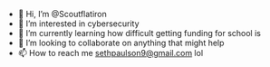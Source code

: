 - 👋 Hi, I’m @Scoutflatiron
- 👀 I’m interested in cybersecurity
- 🌱 I’m currently learning how difficult getting funding for school is
- 💞️ I’m looking to collaborate on anything that might help
- 📫 How to reach me sethpaulson9@gmail.com lol

<!---
Scoutflatiron/Scoutflatiron is a ✨ special ✨ repository because its `README.md` (this file) appears on your GitHub profile.
You can click the Preview link to take a look at your changes.
--->
